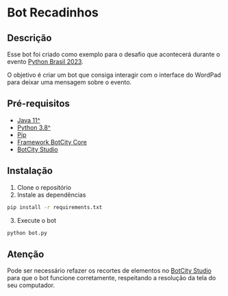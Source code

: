# Bot Recadinhos

## Descrição
Esse bot foi criado como exemplo para o desafio que acontecerá durante o evento [Python Brasil 2023](https://2023.pythonbrasil.org.br/).

O objetivo é criar um bot que consiga interagir com o interface do WordPad para deixar uma mensagem sobre o evento.

## Pré-requisitos
- [Java 11^](https://www.oracle.com/br/java/technologies/javase-jdk11-downloads.html)
- [Python 3.8^](https://www.python.org/downloads/)
- [Pip](https://pip.pypa.io/en/stable/installing/)
- [Framework BotCity Core](https://pypi.org/project/botcity-framework-core/)
- [BotCity Studio](https://documentation.botcity.dev/pt/studio/)

## Instalação
1. Clone o repositório
2. Instale as dependências
```bash
pip install -r requirements.txt
```
3. Execute o bot
```bash
python bot.py
```

## Atenção
Pode ser necessário refazer os recortes de elementos no [BotCity Studio](https://studio.botcity.dev/) para que o bot funcione corretamente, respeitando a resolução da tela do seu computador.